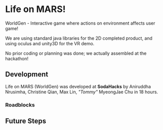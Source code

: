 # Life on MARS!
WorldGen - Interactive game where actions on environment affects user game!

We are using standard java libraries for the 2D completed product, and using oculus and unity3D for the VR demo.

No prior coding or planning was done;  we actually assembled at the hackathon!


## Development

Life on MARS (WorldGen) was developed at **SodaHacks** by Aniruddha Nrusimha, Christine Qian, Max Lin, *"Tommy"* MyeongJae Chu in 18 hours. 

### Roadblocks


## Future Steps
